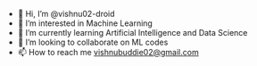 - 👋 Hi, I’m @vishnu02-droid
- 👀 I’m interested in Machine Learning
- 🌱 I’m currently learning Artificial Intelligence and Data Science
- 💞️ I’m looking to collaborate on ML codes
- 📫 How to reach me vishnubuddie02@gmail.com

<!---
vishnu02-droid/vishnu02-droid is a ✨ special ✨ repository because its `README.md` (this file) appears on your GitHub profile.
You can click the Preview link to take a look at your changes.
--->
